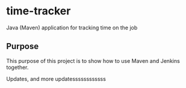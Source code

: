 # time-tracker
Java (Maven) application for tracking time on the job

## Purpose

This purpose of this project is to show how to use Maven and Jenkins together.

Updates, 
and more updatessssssssssss
